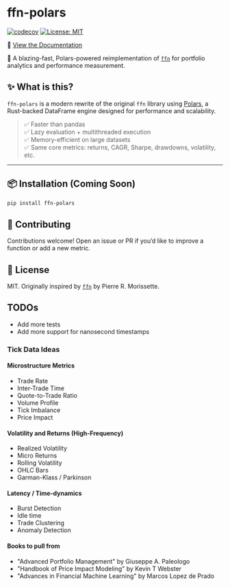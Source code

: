 # ffn-polars

[![codecov](https://codecov.io/gh/rwspielman/ffn-polars/graph/badge.svg?token=RDWPURUB3K)](https://codecov.io/gh/rwspielman/ffn-polars)
[![License: MIT](https://img.shields.io/badge/License-MIT-yellow.svg)](LICENSE)

📘 [View the Documentation](https://rwspielman.github.io/ffn-polars/)

🚀 A blazing-fast, Polars-powered reimplementation of [`ffn`](https://github.com/pmorissette/ffn) for portfolio analytics and performance measurement.

## ✨ What is this?

`ffn-polars` is a modern rewrite of the original `ffn` library using [Polars](https://pola.rs), a Rust-backed DataFrame engine designed for performance and scalability.

> ✅ Faster than pandas  
> ✅ Lazy evaluation + multithreaded execution  
> ✅ Memory-efficient on large datasets  
> ✅ Same core metrics: returns, CAGR, Sharpe, drawdowns, volatility, etc.

---

## 📦 Installation (Coming Soon)

```bash
pip install ffn-polars
```

## 🤝 Contributing

Contributions welcome! Open an issue or PR if you’d like to improve a function or add a new metric.

## 📄 License

MIT. Originally inspired by [`ffn`](https://github.com/pmorissette/ffn) by Pierre R. Morissette.

## TODOs

- Add more tests
- Add more support for nanosecond timestamps

### Tick Data Ideas

#### Microstructure Metrics

- Trade Rate
- Inter-Trade Time
- Quote-to-Trade Ratio
- Volume Profile
- Tick Imbalance
- Price Impact

#### Volatility and Returns (High-Frequency)

- Realized Volatility
- Micro Returns
- Rolling Volatility
- OHLC Bars
- Garman-Klass / Parkinson

#### Latency / Time-dynamics

- Burst Detection
- Idle time
- Trade Clustering
- Anomaly Detection

#### Books to pull from

- "Advanced Portfolio Management" by Giuseppe A. Paleologo
- "Handbook of Price Impact Modeling" by Kevin T Webster
- "Advances in Financial Machine Learning" by Marcos Lopez de Prado
